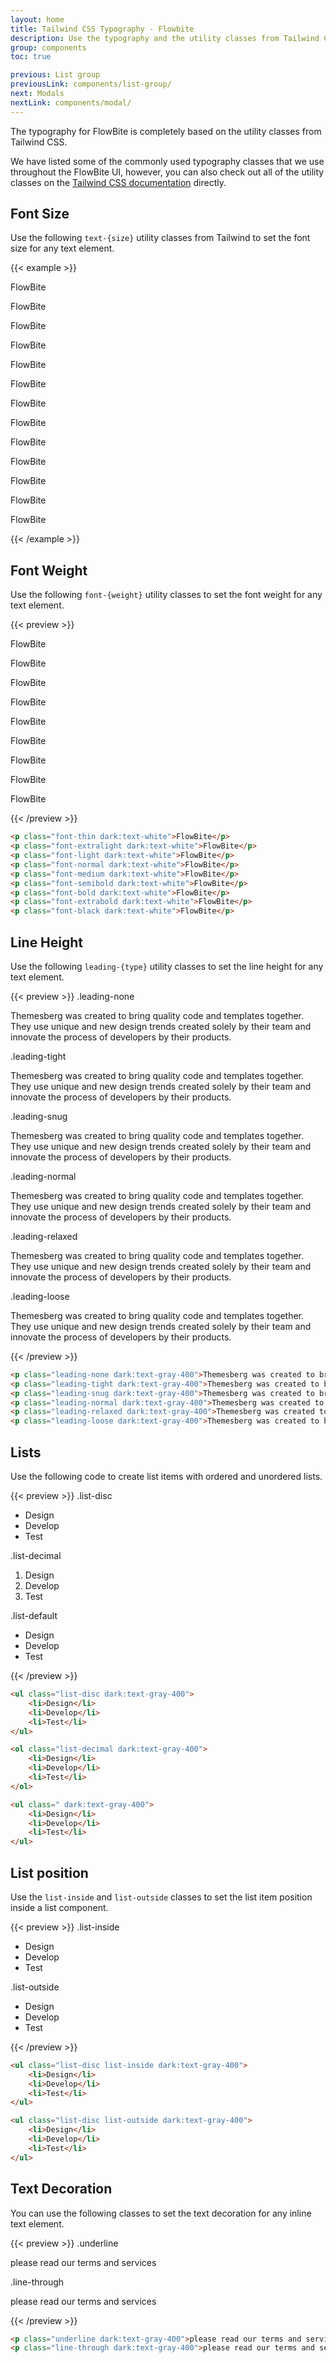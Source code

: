 ```yaml
---
layout: home
title: Tailwind CSS Typography - Flowbite
description: Use the typography and the utility classes from Tailwind CSS to style text with FlowBite
group: components
toc: true

previous: List group
previousLink: components/list-group/
next: Modals
nextLink: components/modal/
---
```


The typography for FlowBite is completely based on the utility classes from Tailwind CSS.

We have listed some of the commonly used typography classes that we use throughout the FlowBite UI, however, you can also check out all of the utility classes on the [Tailwind CSS documentation](https://tailwindcss.com/docs/font-family) directly.

## Font Size

Use the following `text-{size}` utility classes from Tailwind to set the font size for any text element.

{{< example >}}
<p class="text-xs dark:text-white">FlowBite</p>
<p class="text-sm dark:text-white">FlowBite</p>
<p class="text-base dark:text-white">FlowBite</p>
<p class="text-lg dark:text-white">FlowBite</p>
<p class="text-xl dark:text-white">FlowBite</p>
<p class="text-2xl dark:text-white">FlowBite</p>
<p class="text-3xl dark:text-white">FlowBite</p>
<p class="text-4xl dark:text-white">FlowBite</p>
<p class="text-5xl dark:text-white">FlowBite</p>
<p class="text-6xl dark:text-white">FlowBite</p>
<p class="text-7xl dark:text-white">FlowBite</p>
<p class="text-8xl dark:text-white">FlowBite</p>
<p class="text-9xl dark:text-white">FlowBite</p>
{{< /example >}}

## Font Weight

Use the following `font-{weight}` utility classes to set the font weight for any text element.

{{< preview >}}
<p class="text-4xl font-thin dark:text-white">FlowBite</p>
<p class="text-4xl font-extralight dark:text-white">FlowBite</p>
<p class="text-4xl font-light dark:text-white">FlowBite</p>
<p class="text-4xl font-normal dark:text-white">FlowBite</p>
<p class="text-4xl font-medium dark:text-white">FlowBite</p>
<p class="text-4xl font-semibold dark:text-white">FlowBite</p>
<p class="text-4xl font-bold dark:text-white">FlowBite</p>
<p class="text-4xl font-extrabold dark:text-white">FlowBite</p>
<p class="text-4xl font-black dark:text-white">FlowBite</p>
{{< /preview >}}

```html
<p class="font-thin dark:text-white">FlowBite</p>
<p class="font-extralight dark:text-white">FlowBite</p>
<p class="font-light dark:text-white">FlowBite</p>
<p class="font-normal dark:text-white">FlowBite</p>
<p class="font-medium dark:text-white">FlowBite</p>
<p class="font-semibold dark:text-white">FlowBite</p>
<p class="font-bold dark:text-white">FlowBite</p>
<p class="font-extrabold dark:text-white">FlowBite</p>
<p class="font-black dark:text-white">FlowBite</p>
```

## Line Height

Use the following `leading-{type}` utility classes to set the line height for any text element.

{{< preview >}}
<span class="font-normal text-blue-700 dark:text-blue-500">.leading-none</span>
<p class="mb-4 leading-none text-gray-700 dark:text-gray-400">Themesberg was created to bring quality code and templates together. They use unique and new design trends created solely by their team and innovate the process of developers by their products.</p>
<span class="font-normal text-blue-700 dark:text-blue-500">.leading-tight</span>
<p class="mb-4 leading-tight text-gray-700 dark:text-gray-400">Themesberg was created to bring quality code and templates together. They use unique and new design trends created solely by their team and innovate the process of developers by their products.</p>
<span class="font-normal text-blue-700 dark:text-blue-500">.leading-snug</span>
<p class="mb-4 leading-snug text-gray-700 dark:text-gray-400">Themesberg was created to bring quality code and templates together. They use unique and new design trends created solely by their team and innovate the process of developers by their products.</p>
<span class="font-normal text-blue-700 dark:text-blue-500">.leading-normal</span>
<p class="mb-4 leading-normal text-gray-700 dark:text-gray-400">Themesberg was created to bring quality code and templates together. They use unique and new design trends created solely by their team and innovate the process of developers by their products.</p>
<span class="font-normal text-blue-700 dark:text-blue-500">.leading-relaxed</span>
<p class="mb-4 leading-relaxed text-gray-700 dark:text-gray-400">Themesberg was created to bring quality code and templates together. They use unique and new design trends created solely by their team and innovate the process of developers by their products.</p>
<span class="font-normal text-blue-700 dark:text-blue-500">.leading-loose</span>
<p class="mb-4 leading-loose text-gray-700 dark:text-gray-400">Themesberg was created to bring quality code and templates together. They use unique and new design trends created solely by their team and innovate the process of developers by their products.</p>
{{< /preview >}}

```html
<p class="leading-none dark:text-gray-400">Themesberg was created to bring quality ...</p>
<p class="leading-tight dark:text-gray-400">Themesberg was created to bring quality ...</p>
<p class="leading-snug dark:text-gray-400">Themesberg was created to bring quality ...</p>
<p class="leading-normal dark:text-gray-400">Themesberg was created to bring quality ...</p>
<p class="leading-relaxed dark:text-gray-400">Themesberg was created to bring quality ...</p>
<p class="leading-loose dark:text-gray-400">Themesberg was created to bring quality ...</p>
```

## Lists

Use the following code to create list items with ordered and unordered lists.

{{< preview >}}
<span class="font-normal text-blue-700 dark:text-blue-500">.list-disc</span>
<ul class="pl-4 mb-6 text-gray-700 list-disc dark:text-gray-400">
    <li>Design</li>
    <li>Develop</li>
    <li>Test</li>
</ul>

<span class="font-normal text-blue-700 dark:text-blue-500">.list-decimal</span>
<ol class="pl-4 mb-6 text-gray-700 list-decimal dark:text-gray-400">
    <li>Design</li>
    <li>Develop</li>
    <li>Test</li>
</ol>

<span class="font-normal text-blue-700 dark:text-blue-500">.list-default</span>
<ul class="text-gray-700 dark:text-gray-400">
    <li>Design</li>
    <li>Develop</li>
    <li>Test</li>
</ul>
{{< /preview >}}

```html
<ul class="list-disc dark:text-gray-400">
    <li>Design</li>
    <li>Develop</li>
    <li>Test</li>
</ul>

<ol class="list-decimal dark:text-gray-400">
    <li>Design</li>
    <li>Develop</li>
    <li>Test</li>
</ol>

<ul class=" dark:text-gray-400">
    <li>Design</li>
    <li>Develop</li>
    <li>Test</li>
</ul>
```

## List position

Use the `list-inside` and `list-outside` classes to set the list item position inside a list component.

{{< preview >}}
<span class="font-normal text-blue-700 dark:text-blue-500">.list-inside</span>
<ul class="mt-2 mb-6 text-green-700 list-disc list-inside bg-green-100 rounded-lg dark:bg-gray-700 dark:text-green-500">
    <li>Design</li>
    <li>Develop</li>
    <li>Test</li>
</ul>
<span class="font-normal text-blue-700 dark:text-blue-500">.list-outside</span>
<ul class="mt-2 text-green-700 list-disc list-outside bg-green-100 rounded-lg dark:bg-gray-700 dark:text-green-500">
    <li>Design</li>
    <li>Develop</li>
    <li>Test</li>
</ul>
{{< /preview >}}

```html
<ul class="list-disc list-inside dark:text-gray-400">
    <li>Design</li>
    <li>Develop</li>
    <li>Test</li>
</ul>

<ul class="list-disc list-outside dark:text-gray-400">
    <li>Design</li>
    <li>Develop</li>
    <li>Test</li>
</ul>
```

## Text Decoration

You can use the following classes to set the text decoration for any inline text element.

{{< preview >}}
<span class="font-normal text-blue-700 dark:text-blue-500">.underline</span>
<p class="mt-2 mb-4 underline dark:text-gray-400">please read our terms and services</p>
<span class="font-normal text-blue-700 dark:text-blue-500">.line-through</span>
<p class="mt-2 mb-4 line-through dark:text-gray-400">please read our terms and services</p>
{{< /preview >}}

```html
<p class="underline dark:text-gray-400">please read our terms and services</p>
<p class="line-through dark:text-gray-400">please read our terms and services</p>
```